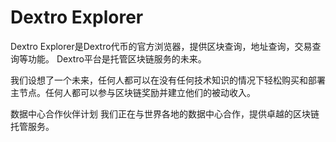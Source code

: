 # 

# Dextro Explorer


Dextro Explorer是Dextro代币的官方浏览器，提供区块查询，地址查询，交易查询等功能。
‎Dextro平台是托管区块链服务的未来。‎

‎我们设想了一个未来，任何人都可以在没有任何技术知识的情况下轻松购买和部署主节点。任何人都可以参与区块链奖励并建立他们的被动收入。‎

‎数据中心合作伙伴计划‎
‎我们正在与世界各地的数据中心合作，提供卓越的区块链托管服务。‎

